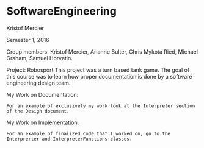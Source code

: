 # SoftwareEngineering

Kristof Mercier

Semester 1, 2016

Group members: Kristof Mercier, Arianne Bulter, Chris Mykota Ried, Michael Graham, Samuel Horvatin.


Project: Robosport
  This project was a turn based tank game.  The goal of this course was to learn how proper documentation
  is done by a software engineering design team.

My Work on Documentation:

	For an example of exclusively my work look at the Interpreter section of the Design document.
	
My Work on Implementation:

	For an example of finalized code that I worked on, go to the Interprerter and InterpreterFunctions classes.